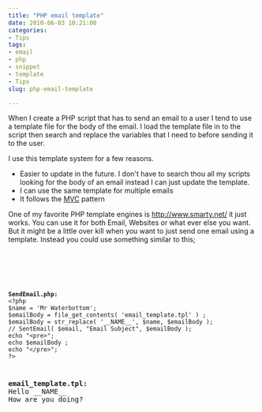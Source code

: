 ```yaml
---
title: "PHP email template"
date: 2010-06-03 10:21:00
categories:
- Tips
tags:
- email
- php
- snippet
- template
- Tips
slug: php-email-template

---
```


When I create a PHP script that has to send an email to a user I tend to use a template file for the body of the email. I load the template file in to the script then search and replace the variables that I need to before sending it to the user.

I use this template system for a few reasons.
<ul>
	<li>Easier to update in the future. I don't have to search thou all my scripts looking for the body of an email instead I can just update the template.</li>
	<li>I can use the same template for multiple emails</li>
	<li>It follows the <a href="http://en.wikipedia.org/wiki/Model%E2%80%93view%E2%80%93controller">MVC</a> pattern</li>
</ul>
One of my favorite PHP template engines is <a href="http://www.smarty.net/">http://www.smarty.net/</a> it just works. You can use it for both Email, Websites or what ever else you want. But it might be a little over kill when you want to just send one email using a template. Instead you could use something similar to this;

<code> </code>

<code> </code>

<code>
<pre><strong>SendEmail.php:</strong>
&lt;?php
$name = 'Mr Waterbottom';
$emailBody = file_get_contents( 'email_template.tpl' ) ;
$emailBody = str_replace( '__NAME__', $name, $emailBody );
// SentEmail( $email, "Email Subject", $emailBody );
echo "&lt;pre&gt;";
echo $emailBody ;
echo "&lt;/pre&gt;";
?&gt;</pre>
</code>
<pre><strong>email_template.tpl:
<span style="font-weight: normal;">Hello __NAME__</span>
<span style="font-weight: normal;">How are you doing?</span> </strong></pre>
